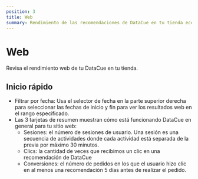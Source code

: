 ```yaml
---
position: 3
title: Web
summary: Rendimiento de las recomendaciones de DataCue en tu tienda ecommerce.
---
```


# Web
Revisa el rendimiento web de tu DataCue en tu tienda.

## Inicio rápido
- Filtrar por fecha: Usa el selector de fecha en la parte superior derecha para seleccionar las fechas de inicio y fin para ver los resultados web en el rango especificado.
- Las 3 tarjetas de resumen muestran cómo está funcionando DataCue en general para tu sitio web:
    - Sesiones: el número de sesiones de usuario. Una sesión es una secuencia de actividades donde cada actividad está separada de la previa por máximo 30 minutos.
    - Clics: la cantidad de veces que recibimos un clic en una recomendación de DataCue
    - Conversiones: el número de pedidos en los que el usuario hizo clic en al menos una recomendación 5 días antes de realizar el pedido.
